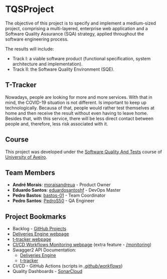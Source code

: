 # TQSProject

The objective of this project is to specify and implement a medium-sized project, comprising a multi-layered, enterprise web application and a Software Quality Assurance (SQA) strategy, applied throughout the software engineering process.

The results will include:
* Track I: a viable software product (functional specification, system architecture and implementation).
* Track II: the Software Quality Environment (SQE).

## T-Tracker

Nowadays, people are looking for more and more services. With that in mind, the COVID-19 situation is not different. Is important to keep up technologically. Becausa of that, people would rather test themselves at home and then receive the result without even having to leave home. Besides that, with this service, there will be less direct contact between people and, therefore, less risk associated with it.

## Course
This project was developed under the [Software Quality And Tests](https://www.ua.pt/en/uc/8109) course of [University of Aveiro](https://www.ua.pt/).

## Team Members
* **André Morais**: [moraisandreua](https://github.com/moraisandreua) - Product Owner
* **Eduardo Santos**: [eduardosantoshf](https://github.com/eduardosantoshf) - DevOps Master
* **Pedro Bastos**: [bastos-01](https://github.com/bastos-01) - Team Coordinator
* **Pedro Santos**: [PedroS50](https://github.com/PedroS50) - QA Engineer

## Project Bookmarks

* Backlog - [GitHub Projects](https://github.com/eduardosantoshf/t-tracker/projects)
* [Deliveries Engine webpage](http://192.168.160.222:8002)
* [t-tracker webpage](http://192.168.160.222:8001)
* [CI/CD Workflows Monitoring webpage](http://192.168.160.222:8005/) (extra feature - [/monitoring](https://github.com/eduardosantoshf/t-tracker/tree/develop/monitoring))
* Swagger2 API Documentation:
    * [Deliveries Engine](http://192.168.160.222:8080/swagger-ui.html)
    * [t-tracker](http://192.168.160.222:8081/swagger-ui.html)
* CI/CD - GitHub Actions (scripts in [_.github/workflows_](https://github.com/eduardosantoshf/t-tracker/tree/main/.github/workflows))
* Quality Dashboards - [SonarCloud](https://sonarcloud.io/organizations/eduardosantoshf/projects)
